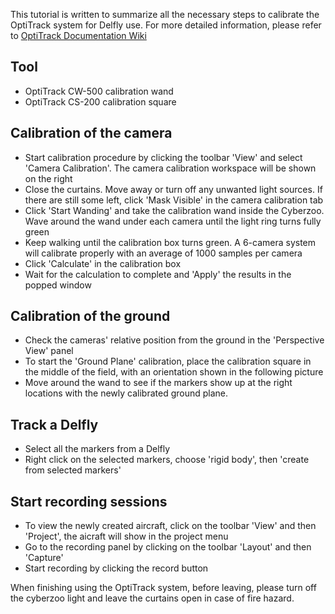 This tutorial is written to summarize all the necessary steps to calibrate the OptiTrack system for Delfly use. For more detailed information, please refer to [OptiTrack Documentation Wiki](https://v22.wiki.optitrack.com/index.php?title=OptiTrack_Documentation_Wiki)

## Tool
* OptiTrack CW-500 calibration wand 
* OptiTrack CS-200 calibration square

## Calibration of the camera
* Start calibration procedure by clicking the toolbar 'View' and select 'Camera Calibration'. The camera calibration workspace will be shown on the right
* Close the curtains. Move away or turn off any unwanted light sources. If there are still some left, click 'Mask Visible' in the camera calibration tab
* Click 'Start Wanding' and take the calibration wand inside the Cyberzoo. Wave around the wand under each camera until the light ring turns fully green
* Keep walking until the calibration box turns green. A 6-camera system will calibrate properly with an average of 1000 samples per camera 
* Click 'Calculate' in the calibration box
* Wait for the calculation to complete and 'Apply' the results in the popped window

## Calibration of the ground
* Check the cameras' relative position from the ground in the 'Perspective View' panel 
* To start the 'Ground Plane' calibration, place the calibration square in the middle of the field, with an orientation shown in the following picture
* Move around the wand to see if the markers show up at the right locations with the newly calibrated ground plane.

## Track a Delfly
* Select all the markers from a Delfly
* Right click on the selected markers, choose 'rigid body', then 'create from selected markers'

## Start recording sessions
* To view the newly created aircraft, click on the toolbar 'View' and then 'Project', the aicraft will show in the project menu
* Go to the recording panel by clicking on the toolbar 'Layout' and then 'Capture'
* Start recording by clicking the record button 


When finishing using the OptiTrack system, before leaving, please turn off the cyberzoo light and leave the curtains open in case of fire hazard.